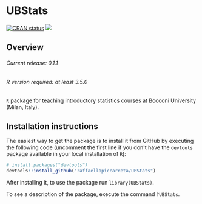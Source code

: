 # UBStats

<!-- badges: start -->

[![CRAN
status](https://www.r-pkg.org/badges/version/UBStats)](https://cran.r-project.org/package=UBStats)
[![](http://cranlogs.r-pkg.org/badges/grand-total/UBStats?color=blue)](https://cran.r-project.org/package=UBStats)

<!-- badges: end -->

## Overview

###### Current release: 0.1.1
###### R version required: at least 3.5.0
`R` package for teaching introductory statistics courses at Bocconi
University (Milan, Italy).

## Installation instructions

The easiest way to get the package is to install it from GitHub by
executing the following code (uncomment the first line if you don't
have the `devtools` package available in your local installation of `R`):

``` r
# install.packages("devtools")
devtools::install_github("raffaellapiccarreta/UBStats")
```

After installing it, to use the package run `library(UBStats)`.

To see a description of the package, execute the command `?UBStats`.
